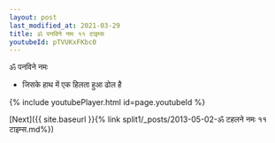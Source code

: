 ```yaml
---
layout: post
last_modified_at: 2021-03-29
title: ॐ पनविने नमः ११ टाइम्स
youtubeId: pTVUKxFKbc0
---
```

 
 
 ॐ पनविने नमः  
 
 -  जिसके हाथ में एक हिलता हुआ ढोल है 
 
  
 
  
 
 
 
 
 
 


{% include youtubePlayer.html id=page.youtubeId %}
 
[Next]({{ site.baseurl }}{% link  split1/_posts/2013-05-02-ॐ टहलने नमः ११ टाइम्स.md%})
 
